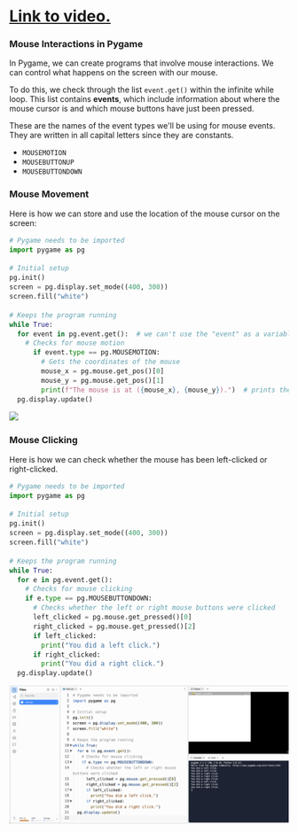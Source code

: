 # [Link to video.](https://www.youtube.com/watch?v=u9gxpxMWva0&list=PLVD25niNi0BlwZxjcVF6-vcOdAicWlRjC)

### Mouse Interactions in Pygame

In Pygame, we can create programs that involve mouse interactions. We can control what happens on the screen with our mouse.

To do this, we check through the list `event.get()` within the infinite while loop. This list contains **events**, which include information about where the mouse cursor is and which mouse buttons have just been pressed.

These are the names of the event types we'll be using for mouse events. They are written in all capital letters since they are constants.

* `MOUSEMOTION`
* `MOUSEBUTTONUP`
* `MOUSEBUTTONDOWN`

### Mouse Movement

Here is how we can store and use the location of the mouse cursor on the screen:

```python
# Pygame needs to be imported
import pygame as pg

# Initial setup
pg.init()
screen = pg.display.set_mode((400, 300))
screen.fill("white")

# Keeps the program running
while True:
  for event in pg.event.get():  # we can't use the "event" as a variable name since it's a keyword in pygame
    # Checks for mouse motion
      if event.type == pg.MOUSEMOTION:
        # Gets the coordinates of the mouse
        mouse_x = pg.mouse.get_pos()[0]
        mouse_y = pg.mouse.get_pos()[1]
        print(f"The mouse is at ({mouse_x}, {mouse_y}).")  # prints the mouse coordinates to the screen when the mouse moves
  pg.display.update()
```
![](../Images/Pygame_Mouse_Movement.png)

### Mouse Clicking

Here is how we can check whether the mouse has been left-clicked or right-clicked.

```python
# Pygame needs to be imported
import pygame as pg

# Initial setup
pg.init()
screen = pg.display.set_mode((400, 300))
screen.fill("white")

# Keeps the program running
while True:
  for e in pg.event.get():
    # Checks for mouse clicking
    if e.type == pg.MOUSEBUTTONDOWN:
      # Checks whether the left or right mouse buttons were clicked
      left_clicked = pg.mouse.get_pressed()[0]
      right_clicked = pg.mouse.get_pressed()[2]
      if left_clicked:
        print("You did a left click.")
      if right_clicked:
        print("You did a right click.")
  pg.display.update()
```
![](../Images/Pygame_Mouse_Click.png)
